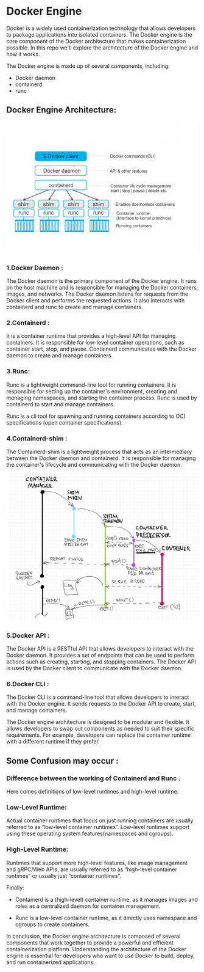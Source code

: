# Docker Engine
Docker is a widely used containerization technology that allows developers to package applications into isolated
containers. The Docker engine is the core component of the Docker architecture that makes containerization 
possible. In this repo we'll explore the architecture of the Docker engine and how it works.

The Docker engine is made up of several components, including:
- Docker daemon
- containerd
- runc

## Docker Engine Architecture:
![Docker Engine Architecture](https://github.com/balusena/docker-for-devops/blob/main/02-Docker%20Engine/docker_engine.png)

### 1.Docker Daemon : 
The Docker daemon is the primary component of the Docker engine. It runs on the host machine and is 
responsible for managing the Docker containers, images, and networks. The Docker daemon listens for 
requests from the Docker client and performs the requested actions. It also interacts with containerd
and runc to create and manage containers.

### 2.Containerd : 
It is a container runtime that provides a high-level API for managing containers. It is responsible for
low-level container operations, such as container start, stop, and pause. Containerd communicates with 
the Docker daemon to create and manage containers.

### 3.Runc: 
Runc is a lightweight command-line tool for running containers. It is responsible for setting up the 
container's environment, creating and managing namespaces, and starting the container process. Runc is 
used by containerd to start and manage containers.

Runc is a cli tool for spawning and running containers according to OCI specifications
(open container specifications).

### 4.Containerd-shim : 
The Containerd-shim is a lightweight process that acts as an intermediary between the Docker daemon and 
containerd. It is responsible for managing the container's lifecycle and communicating with the Docker 
daemon.

![](https://github.com/balusena/docker-for-devops/blob/main/02-Docker%20Engine/containerd_shim.png)

### 5.Docker API : 
The Docker API is a RESTful API that allows developers to interact with the Docker daemon. It provides a set
of endpoints that can be used to perform actions such as creating, starting, and stopping containers. The 
Docker API is used by the Docker client to communicate with the Docker daemon.

### 6.Docker CLI : 
The Docker CLI is a command-line tool that allows developers to interact with the Docker engine. It sends 
requests to the Docker API to create, start, and manage containers.

The Docker engine architecture is designed to be modular and flexible. It allows developers to swap out 
components as needed to suit their specific requirements. For example, developers can replace the container
runtime with a different runtime if they prefer.

## Some Confusion may occur :

### Difference between the working of Containerd and Runc .
Here comes definitions of low-level runtimes and high-level runtime.

### Low-Level Runtime:
Actual container runtimes that focus on just running containers are usually referred to as “low-level 
container runtimes”. Low-level runtimes support using these operating system features(namespaces and cgroups).

### High-Level Runtime:
Runtimes that support more high-level features, like image management and gRPC/Web APIs, are usually referred
to as “high-level container runtimes” or usually just “container runtimes”.

Finally:

- Containerd is a (high-level) container runtime, as it manages images and roles as a centralized daemon for 
  container management.

- Runc is a low-level container runtime, as it directly uses namespace and cgroups to create containers.

In conclusion, the Docker engine architecture is composed of several components that work together to 
provide a powerful and efficient containerization platform. Understanding the architecture of the Docker
engine is essential for developers who want to use Docker to build, deploy, and run containerized 
applications.
